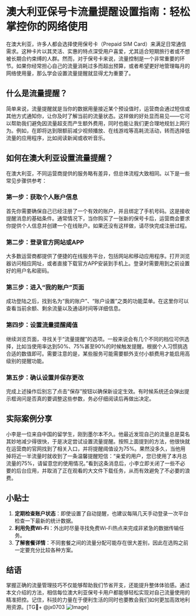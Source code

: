 # 澳大利亚保号卡流量提醒设置指南：轻松掌控你的网络使用

在澳大利亚，许多人都会选择使用保号卡（Prepaid SIM Card）来满足日常通信需求。这种卡片以其灵活、实惠的特点深受用户喜爱，尤其适合短期旅行者或不想被长期合约束缚的人群。然而，对于保号卡来说，流量控制是一个非常重要的环节。如果你经常担心自己的流量消耗过多而超出预算，或者希望更好地管理每月的网络使用量，那么学会设置流量提醒就显得尤为重要了。

## 什么是流量提醒？

简单来说，流量提醒就是当你的数据用量接近某个预设值时，运营商会通过短信或其他方式通知你，让你及时了解当前的流量状态。这样做的好处显而易见——它可以帮助我们避免因流量超支而产生额外费用，同时也能让我们更合理地规划上网行为。例如，在即将达到限额前减少视频播放、在线游戏等高耗流活动，转而选择低流量的应用程序，比如阅读新闻或收听音乐。

## 如何在澳大利亚设置流量提醒？

在澳大利亚，不同运营商提供的服务略有差异，但总体流程大致相同。以下是一些常见步骤供参考：

### 第一步：获取个人账户信息
首先你需要确保自己已经注册了一个有效的账户，并且绑定了手机号码。这是接收提醒消息的基础条件。通常情况下，当你购买了一张新的保号卡后，运营商会要求你提供个人信息并创建一个在线账户。如果还没有这样做，请尽快完成注册过程。

### 第二步：登录官方网站或APP
大多数运营商都提供了便捷的在线服务平台，包括网站和移动应用程序。打开浏览器访问相应网址，或者直接下载官方APP安装到手机上。登录时需要用到之前设置好的用户名和密码。

### 第三步：进入“我的账户”页面
成功登陆之后，找到名为“我的账户”、“账户设置”之类的功能菜单。在这里你可以查看当前余额、剩余流量以及通话时间等详细信息。

### 第四步：设置流量提醒阈值
继续浏览页面，寻找关于“流量提醒”的选项。一般来说会有几个不同的档位可供选择，比如当使用率达到50%、75%甚至90%的时候触发提醒。根据个人习惯挑选合适的数值即可。需要注意的是，某些服务可能需要额外支付小额费用才能启用高级别的提醒功能。

### 第五步：确认设置并保存更改
完成上述操作后别忘了点击“保存”按钮以确保新设定生效。有时候系统还会弹出提示框询问是否真的要调整这些参数，务必仔细阅读后再做出决定。

## 实际案例分享

小李是一位来自中国的留学生，刚到墨尔本不久。他最近发现自己的流量总是莫名其妙地减少得很快，于是决定尝试设置流量提醒。按照上面提到的方法，他很快就在运营商的官网找到了相关入口，并将提醒阈值设为75%。果然没多久，当他用掉将近一半流量时就收到了一条温馨提醒短信：“亲爱的用户，您已使用了本月总流量的75%，请留意您的使用情况。”看到这条消息后，小李立即关闭了一些不必要的后台应用，并取消了正在观看的大文件下载任务，从而有效避免了不必要的浪费。

## 小贴士

1. **定期检查账户状态**：即使设置了自动提醒，也建议每隔几天手动登录一次平台检查一下最新的统计数据。
2. **利用免费Wi-Fi**：外出时尽量寻找免费Wi-Fi热点来完成非紧急的数据传输任务。
3. **了解套餐详情**：不同套餐之间的流量分配可能存在很大差别，因此在选购之前一定要充分比较各种方案。

## 结语

掌握正确的流量管理技巧不仅能够帮助我们节省开支，还能提升整体体验感。通过本文介绍的方法，相信每位澳大利亚保号卡用户都能够轻松实现对自己流量使用的精准把控。记住，科技的力量在于便利生活的同时也要教会我们如何更加高效地利用资源。[TG💪+ @jx0703 ![Image](https://github.com/user-attachments/assets/dbca1d08-cadb-493c-b0ec-ad6f7a83f270)]